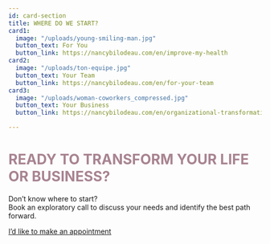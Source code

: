 ```yaml
---
id: card-section
title: WHERE DO WE START?
card1:
  image: "/uploads/young-smiling-man.jpg"
  button_text: For You
  button_link: https://nancybilodeau.com/en/improve-my-health
card2:
  image: "/uploads/ton-equipe.jpg"
  button_text: Your Team
  button_link: https://nancybilodeau.com/en/for-your-team
card3:
  image: "/uploads/woman-coworkers_compressed.jpg"
  button_text: Your Business
  button_link: https://nancybilodeau.com/en/organizational-transformation

---
```

<h1 style="color: #A88391" class="title">READY TO TRANSFORM YOUR LIFE OR BUSINESS?</h1>

Don’t know where to start?  
Book an exploratory call to discuss your needs and identify the best path forward.

<a href="https://www.gorendezvous.com/homepage/111690" target="_blank" class="button">I’d like to make an appointment </a>